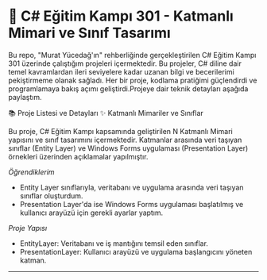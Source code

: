 # 🚀 **C# Eğitim Kampı 301 - Katmanlı Mimari ve Sınıf Tasarımı**

Bu repo, "Murat Yücedağ'ın" rehberliğinde gerçekleştirilen C# Eğitim Kampı 301 üzerinde çalıştığım projeleri içermektedir. Bu projeler, C# diline dair temel kavramlardan ileri seviyelere kadar uzanan bilgi ve becerilerimi pekiştirmeme olanak sağladı. Her bir proje, kodlama pratiğimi güçlendirdi ve programlamaya bakış açımı geliştirdi.Projeye dair teknik detayları aşağıda paylaştım.

📚 Proje Listesi ve Detayları
✨ Katmanlı Mimariler ve Sınıflar

Bu proje, C# Eğitim Kampı kapsamında geliştirilen N Katmanlı Mimari yapısını ve sınıf tasarımını içermektedir. Katmanlar arasında veri taşıyan sınıflar (Entity Layer) ve Windows Forms uygulaması (Presentation Layer) örnekleri üzerinden açıklamalar yapılmıştır.

*Öğrendiklerim*
- Entity Layer sınıflarıyla, veritabanı ve uygulama arasında veri taşıyan sınıflar oluşturdum.
- Presentation Layer'da ise Windows Forms uygulaması başlatılmış ve kullanıcı arayüzü için gerekli ayarlar yaptım.
  
*Proje Yapısı*
- EntityLayer: Veritabanı ve iş mantığını temsil eden sınıflar.
- PresentationLayer: Kullanıcı arayüzü ve uygulama başlangıcını yöneten katman.

---
